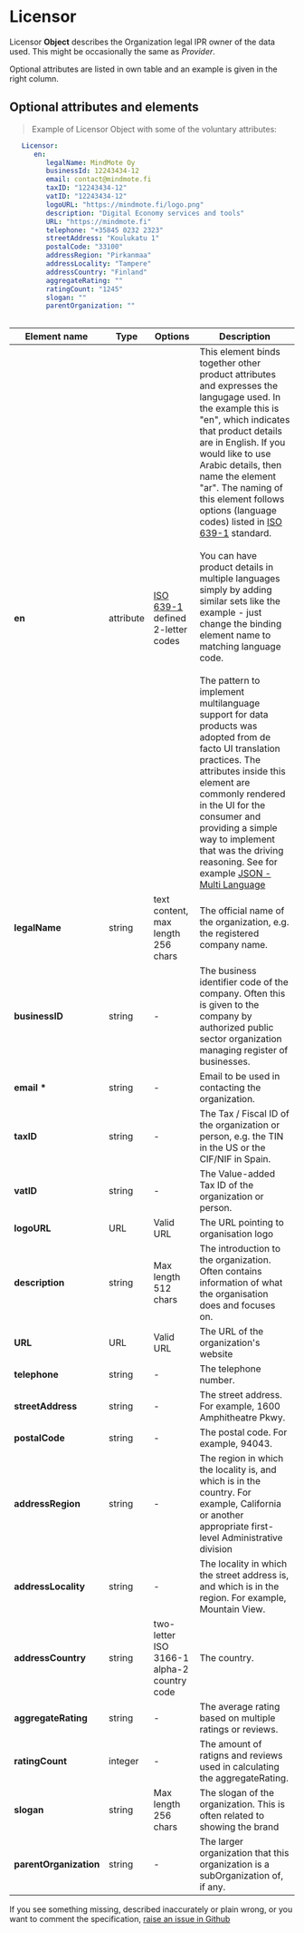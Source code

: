# Licensor

Licensor **Object** describes the Organization legal IPR owner of the data used. This might be occasionally the same as *Provider*. 

Optional attributes are listed in own table and an example is given in the right column. 

## Optional attributes and elements

> Example of Licensor Object with some of the voluntary attributes:

```yaml
   Licensor:
      en:
         legalName: MindMote Oy
         businessId: 12243434-12
         email: contact@mindmote.fi
         taxID: "12243434-12"
         vatID: "12243434-12"
         logoURL: "https://mindmote.fi/logo.png"
         description: "Digital Economy services and tools"
         URL: "https://mindmote.fi"
         telephone: "+35845 0232 2323"
         streetAddress: "Koulukatu 1"
         postalCode: "33100"
         addressRegion: "Pirkanmaa"
         addressLocality: "Tampere"
         addressCountry: "Finland"
         aggregateRating: ""
         ratingCount: "1245"
         slogan: ""
         parentOrganization: ""
      
```

| <div style="width:150px">Element name</div>   | Type  | Options  | Description  |
|---|---|---|---|
| **en** | attribute | [ISO 639-1](https://en.wikipedia.org/wiki/List_of_ISO_639-1_codes) defined 2-letter codes | This element binds together other product attributes and expresses the langugage used. In the example this is "en", which indicates that product details are in English. If you would like to use Arabic details, then name the element "ar". The naming of this element follows options (language codes) listed in [ISO 639-1](https://en.wikipedia.org/wiki/List_of_ISO_639-1_codes) standard. <br/><br/> You can have product details in multiple languages simply by adding similar sets like the example - just change the binding element name to matching language code. <br/><br/> The pattern to implement multilanguage support for data products was adopted from de facto UI translation practices. The attributes inside this element are commonly rendered in the UI for the consumer and providing a simple way to implement that was the driving reasoning. See for example  [JSON - Multi Language](https://simplelocalize.io/docs/file-formats/multi-language-json/) |
| **legalName** | string  | text content, max length 256 chars  | The official name of the organization, e.g. the registered company name.  | 
| **businessID** | string  | -  | The business identifier code of the company. Often this is given to the company by authorized public sector organization managing register of businesses.  |
| **email** **\*** | string | - | Email to be used in contacting the organization. |
| **taxID** | string  | - | The Tax / Fiscal ID of the organization or person, e.g. the TIN in the US or the CIF/NIF in Spain. |
| **vatID** | string | - | The Value-added Tax ID of the organization or person. |
| **logoURL** | URL | Valid URL | The URL pointing to organisation logo |
| **description** | string | Max length 512 chars | The introduction to the organization. Often contains information of what the organisation does and focuses on. |
| **URL** | URL | Valid URL | The URL of the organization's website  |
| **telephone** | string | - | The telephone number.  |
| **streetAddress** | string | - | The street address. For example, 1600 Amphitheatre Pkwy.  |
| **postalCode** | string | - | The postal code. For example, 94043.  |
| **addressRegion** | string | - | The region in which the locality is, and which is in the country. For example, California or another appropriate first-level Administrative division |
| **addressLocality** | string | -  | The locality in which the street address is, and which is in the region. For example, Mountain View.  |
| **addressCountry** | string | two-letter ISO 3166-1 alpha-2 country code | The country.  |
| **aggregateRating** | string | - | The average rating based on multiple ratings or reviews. |
| **ratingCount** | integer | - | The amount of ratigns and reviews used in calculating the aggregateRating. |
| **slogan** | string | Max length 256 chars | The slogan of the organization. This is often related to showing the brand |
| **parentOrganization** | string | - | The larger organization that this organization is a subOrganization of, if any. |



If you see something missing, described inaccurately or plain wrong, or you want to comment the specification, [raise an issue in Github](https://github.com/Open-Data-Product-Initiative/open-data-product-spec-dev/issues)
